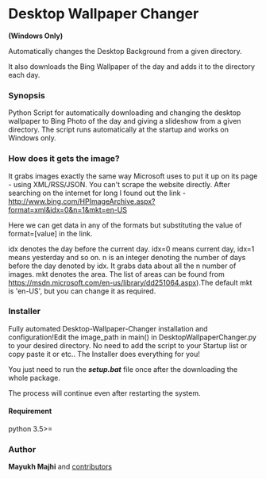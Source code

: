 # Desktop Wallpaper Changer
 
**(Windows Only)**

Automatically changes the Desktop Background from a given directory.

It also downloads the Bing Wallpaper of the day and adds it to the directory each day.

### Synopsis
Python Script for automatically downloading and changing the desktop wallpaper to Bing Photo of the day and giving a slideshow from a given directory. The script runs automatically at the startup and works on Windows only.

### How does it gets the image?
It grabs images exactly the same way Microsoft uses to put it up on its page - using XML/RSS/JSON. You can't scrape the website directly. After searching on the internet for long I found out the link - http://www.bing.com/HPImageArchive.aspx?format=xml&idx=0&n=1&mkt=en-US

Here we can get data in any of the formats but substituting the value of format=[value] in the link.

idx denotes the day before the current day. idx=0 means current day, idx=1 means yesterday and so on. n is an integer denoting the number of days before the day denoted by idx. It grabs data about all the n number of images. mkt denotes the area. The list of areas can be found from https://msdn.microsoft.com/en-us/library/dd251064.aspx).The default mkt is 'en-US', but you can change it as required.

### Installer
Fully automated Desktop-Wallpaper-Changer installation and configuration!Edit the image_path in main() in DesktopWallpaperChanger.py to your desired directory. No need to add the script to your Startup list or copy paste it or etc.. The Installer does everything for you!

You just need to run the **_setup.bat_** file once after the downloading the whole package.

The process will continue even after restarting the system.

#### Requirement
python 3.5>=

### Author
**Mayukh Majhi** and [contributors](https://github.com/mmajhi/Desktop-Wallpaper-Changer/network/members)
